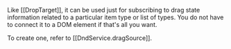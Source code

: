 Like [[DropTarget]], it can be used just for subscribing to
drag state information related to a particular item type or list of types.
You do not have to connect it to a DOM element if that's all you want.

To create one, refer to [[DndService.dragSource]].
